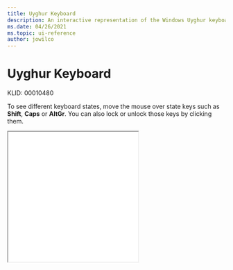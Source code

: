 ```yaml
---
title: Uyghur Keyboard
description: An interactive representation of the Windows Uyghur keyboard. To see different keyboard states, click or move the mouse over the state keys.
ms.date: 04/26/2021
ms.topic: ui-reference
author: jowilco
---
```


# Uyghur Keyboard

KLID: 00010480

To see different keyboard states, move the mouse over state keys such as **Shift**, **Caps** or **AltGr**. You can also lock or unlock those keys by clicking them.

<iframe src="kbdughr1.html" height="300"></iframe>
